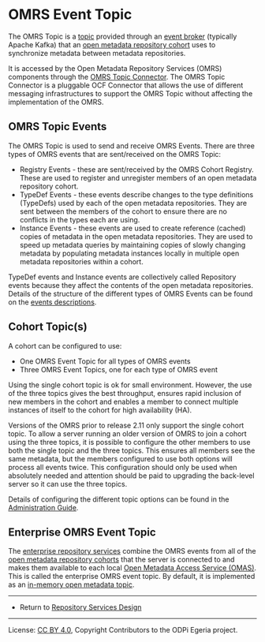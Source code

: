 <!-- SPDX-License-Identifier: CC-BY-4.0 -->
<!-- Copyright Contributors to the ODPi Egeria project. -->

# OMRS Event Topic

The OMRS Topic is a [topic](../../../open-metadata-publication/website/basic-concepts/topic.md)
provided through an [event broker](../../../open-metadata-publication/website/basic-concepts/event-broker.md) (typically Apache Kafka)
that an [open metadata repository cohort](open-metadata-repository-cohort.md) uses to synchronize metadata
between metadata repositories.

It is accessed by the Open Metadata Repository Services (OMRS)
components through the [OMRS Topic Connector](component-descriptions/connectors/omrs-topic-connector.md).
The OMRS Topic Connector is a pluggable OCF Connector
that allows the use of different messaging infrastructures to
support the OMRS Topic without affecting the implementation of the OMRS.

## OMRS Topic Events

The OMRS Topic is used to send and receive OMRS Events.
There are three types of OMRS events that are sent/received on the OMRS Topic:

* Registry Events - these are sent/received by the OMRS Cohort Registry.
These are used to register and unregister members of an open metadata repository cohort.
* TypeDef Events - these events describe changes to the type definitions (TypeDefs)
used by each of the open metadata repositories.
They are sent between the members of the cohort to ensure there are no
conflicts in the types each are using.
* Instance Events - these events are used to create reference (cached)
copies of metadata in the open metadata repositories.  They are used to speed up metadata queries by maintaining copies of slowly changing metadata by populating metadata instances locally in multiple open metadata repositories within a cohort.

TypeDef events and Instance events are collectively called Repository events
because they affect the contents of the open metadata repositories.
Details of the structure of the different types of OMRS Events can be
found on the [events descriptions](event-descriptions).

## Cohort Topic(s)

A cohort can be configured to use:

* One OMRS Event Topic for all types of OMRS events
* Three OMRS Event Topics, one for each type of OMRS event

Using the single cohort topic is ok for small environment.  However, the use of the three topics gives
the best throughput, ensures rapid inclusion of new members in the cohort and enables a member to connect multiple instances
of itself to the cohort for high availability (HA).

Versions of the OMRS prior to release 2.11 only support the single cohort topic.
To allow a server running an older version of OMRS to join a cohort using the three topics, it is possible to
configure the other members to use both the single topic and the three topics.
This ensures all members see the same metadata, but the members configured to use both options will process
all events twice.  This configuration should only be used when absolutely needed and attention should be
paid to upgrading the back-level server so it can use the three topics.

Details of configuring the different topic options can be found in the
[Administration Guide](../../admin-services/docs/user/configuring-registration-to-a-cohort.md).


## Enterprise OMRS Event Topic

The [enterprise repository services](subsystem-descriptions/enterprise-repository-services.md)
combine the OMRS events from all of the [open metadata repository cohorts](open-metadata-repository-cohort.md)
that the server is connected to and makes them available to each local
[Open Metadata Access Service (OMAS)](../../access-services).  This is called the
enterprise OMRS event topic.  By default, it is implemented as an
[in-memory open metadata topic](../../adapters/open-connectors/event-bus-connectors/open-metadata-topic-connectors/inmemory-open-metadata-topic-connector).


----
* Return to [Repository Services Design](.)

----
License: [CC BY 4.0](https://creativecommons.org/licenses/by/4.0/),
Copyright Contributors to the ODPi Egeria project.